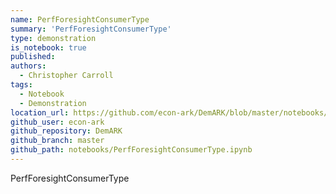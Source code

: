 ```yaml
---
name: PerfForesightConsumerType
summary: 'PerfForesightConsumerType'
type: demonstration
is_notebook: true
published:
authors:
  - Christopher Carroll
tags:
  - Notebook
  - Demonstration
location_url: https://github.com/econ-ark/DemARK/blob/master/notebooks/PerfForesightConsumerType.ipynb
github_user: econ-ark
github_repository: DemARK
github_branch: master
github_path: notebooks/PerfForesightConsumerType.ipynb
---
```


PerfForesightConsumerType
